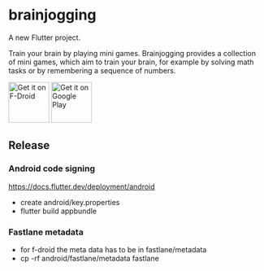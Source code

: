 # brainjogging

A new Flutter project.

Train your brain by playing mini games. Brainjogging provides a collection of mini games, which aim to train your brain, for example by solving math tasks or by remembering a sequence of numbers.

[<img src="https://f-droid.org/badge/get-it-on.png"
      alt="Get it on F-Droid"
      height="80">](https://f-droid.org/packages/de.telefongarten.brainjogging/)
[<img src="https://play.google.com/intl/en_us/badges/images/generic/en-play-badge.png"
      alt="Get it on Google Play"
      height="80">](https://play.google.com/store/apps/details?id=de.telefongarten.brainjogging)

## Release 

### Android code signing
https://docs.flutter.dev/deployment/android
- create android/key.properties
- flutter build appbundle

### Fastlane metadata
- for f-droid the meta data has to be in fastlane/metadata
- cp -rf android/fastlane/metadata fastlane
